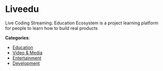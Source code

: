 # Liveedu


Live Coding Streaming.  Education Ecosystem is a project learning platform for people to learn how to build real products



**Categories**:
- [Education](https://github.com/apis-list/apis-list#education)
- [Video & Media](https://github.com/apis-list/apis-list#video-and-media)
- [Entertainment](https://github.com/apis-list/apis-list#entertainment)
- [Development](https://github.com/apis-list/apis-list#development)







